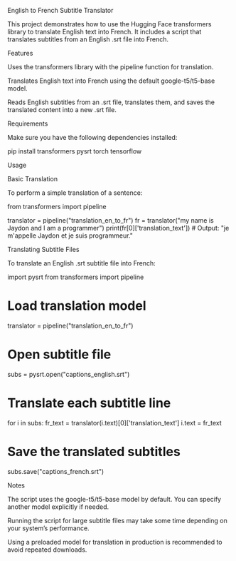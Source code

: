 English to French Subtitle Translator

This project demonstrates how to use the Hugging Face transformers library to translate English text into French. It includes a script that translates subtitles from an English .srt file into French.

Features

Uses the transformers library with the pipeline function for translation.

Translates English text into French using the default google-t5/t5-base model.

Reads English subtitles from an .srt file, translates them, and saves the translated content into a new .srt file.

Requirements

Make sure you have the following dependencies installed:

pip install transformers pysrt torch tensorflow

Usage

Basic Translation

To perform a simple translation of a sentence:

from transformers import pipeline

translator = pipeline("translation_en_to_fr")
fr = translator("my name is Jaydon and I am a programmer")
print(fr[0]['translation_text'])  # Output: "je m'appelle Jaydon et je suis programmeur."

Translating Subtitle Files

To translate an English .srt subtitle file into French:

import pysrt
from transformers import pipeline

# Load translation model
translator = pipeline("translation_en_to_fr")

# Open subtitle file
subs = pysrt.open("captions_english.srt")

# Translate each subtitle line
for i in subs:
    fr_text = translator(i.text)[0]['translation_text']
    i.text = fr_text

# Save the translated subtitles
subs.save("captions_french.srt")

Notes

The script uses the google-t5/t5-base model by default. You can specify another model explicitly if needed.

Running the script for large subtitle files may take some time depending on your system’s performance.

Using a preloaded model for translation in production is recommended to avoid repeated downloads.


